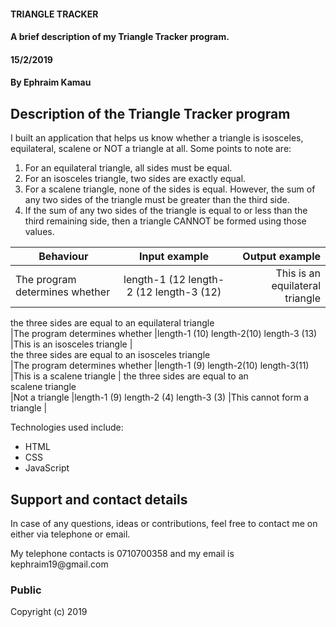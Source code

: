 #### TRIANGLE TRACKER
#### A brief description of my Triangle Tracker program.
#### 15/2/2019
#### By **Ephraim Kamau**

## Description of the Triangle Tracker program
<p>I built an application that helps us know whether a triangle is isosceles, equilateral, scalene or NOT a triangle at all.
Some points to note are:
<ol>
<li>For an equilateral triangle, all sides must be equal.</li>
<li>For an isosceles triangle, two sides are exactly equal.</li>
<li>For a scalene triangle, none of the sides is equal. However, the sum of any two sides of the triangle must be greater than the third side.</li>
<li>If the sum of any two sides of the triangle is equal to or less than the third remaining side, then a triangle CANNOT be formed using those values.</li></p>
</ol>


|       Behaviour               |              Input example                 |           Output example      |
|-------------------            | :---------------------------------------:  |------------------------------:|
|The program determines whether |length-1 (12 length-2 (12 length-3 (12)     |This is an equilateral triangle|
the three sides  are equal to an
equilateral triangle                                                                          
|The program determines whether |length-1 (10) length-2(10) length-3 (13)    |This is an isosceles triangle  |  
the three sides are equal to an
isosceles triangle                                                                              
|The program determines whether |length-1 (9) length-2(10) length-3(11)      |This is a scalene triangle     |
the three sides are equal to an  
scalene triangle                                                                               
|Not a triangle                 |length-1 (9) length-2 (4) length-3 (3)      |This cannot form a triangle    |



<p>Technologies used include:</p>
<ul>
<li>HTML</li>
<li>CSS</li>
<li>JavaScript</li>
</ul>

## Support and contact details
<p>In case of any questions, ideas or contributions, feel free to contact me on either via telephone or email.</p>
<p>My telephone contacts is 0710700358 and my email is kephraim19@gmail.com</p>


### Public
Copyright (c) 2019
